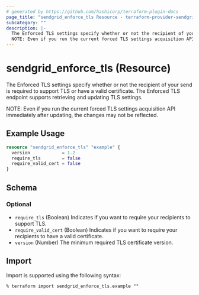 ```yaml
---
# generated by https://github.com/hashicorp/terraform-plugin-docs
page_title: "sendgrid_enforce_tls Resource - terraform-provider-sendgrid"
subcategory: ""
description: |-
  The Enforced TLS settings specify whether or not the recipient of your send is required to support TLS or have a valid certificate. The Enforced TLS endpoint supports retrieving and updating TLS settings.
  NOTE: Even if you run the current forced TLS settings acquisition API immediately after updating, the changes may not be reflected.
---
```


# sendgrid_enforce_tls (Resource)

The Enforced TLS settings specify whether or not the recipient of your send is required to support TLS or have a valid certificate. The Enforced TLS endpoint supports retrieving and updating TLS settings.

NOTE: Even if you run the current forced TLS settings acquisition API immediately after updating, the changes may not be reflected.

## Example Usage

```terraform
resource "sendgrid_enforce_tls" "example" {
  version            = 1.2
  require_tls        = false
  require_valid_cert = false
}
```

<!-- schema generated by tfplugindocs -->
## Schema

### Optional

- `require_tls` (Boolean) Indicates if you want to require your recipients to support TLS.
- `require_valid_cert` (Boolean) Indicates if you want to require your recipients to have a valid certificate.
- `version` (Number) The minimum required TLS certificate version.

## Import

Import is supported using the following syntax:

```shell
% terraform import sendgrid_enforce_tls.example ""
```
